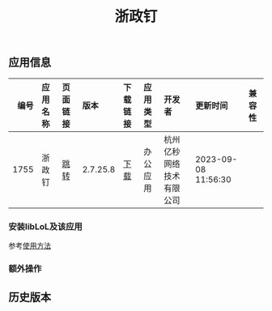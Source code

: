 ﻿---
id: 1755
title: 浙政钉
toc: true
weight: 1755
---

## 应用信息 
|   编号 | 应用名称   | 页面链接                                        | 版本       | 下载链接                                                                    | 应用类型   | 开发者          | 更新时间                | 兼容性   |
|-----:|:-------|:--------------------------------------------|:---------|:------------------------------------------------------------------------|:-------|:-------------|:--------------------|:------|
| 1755 | 浙政钉    | [跳转](http://app.loongapps.cn/#/detail/1755) | 2.7.25.8 | [下载](http://113.24.212.22:8090/upload/file/com.zjd.gov-loongarch64.deb) | 办公应用   | 杭州亿秒网络技术有限公司 | 2023-09-08 11:56:30 |       |
### 安装libLoL及该应用 
参考[使用方法](/docs/usage) 
### 额外操作 


## 历史版本 
 